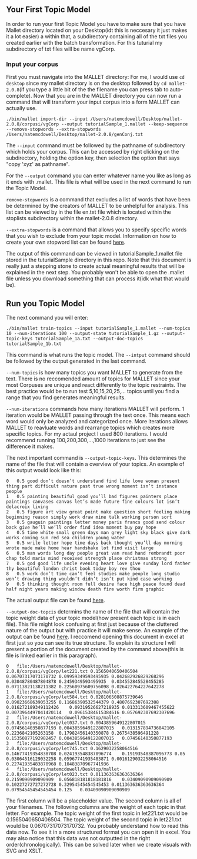 ## Your First Topic Model

In order to run your first Topic Model you have to make sure that you have Mallet directory located on your Desktop(idt this 
is neccesary it just makes it a lot easier) a within that, a subdirectory containing all of the txt files you created earlier
with the batch transformation. For this tuturial my subdirectory of txt files will be name vgCorp.

### Input your corpus 

First you must navigate into the MALLET directory: For me, I would use `cd desktop` since my mallet directory is on the 
desktop followed by `cd mallet-2.0.8`(if you type a little bit of the the filename you can press tab to auto-complete).
Now that you are in the MALLET directory you can now run a command that will transform your input corpus into a form MALLET
can actually use. 
```
./bin/mallet import-dir --input /Users/natemcdowell/Desktop/mallet-2.0.8/corpusi/vgCorp --output tutorialSample_1.mallet --keep-sequence --remove-stopwords --extra-stopwords /Users/natemcdowell/Desktop/mallet-2.0.8/genConj.txt
```
The `--input` command must be followed by the pathname of subdirectory which holds your corpus. This can be accessed by right
clicking on the subdirectory, holding the option key, then selection the option that says "copy 'xyz' as pathname". 

For the `--output` command you can enter whatever name you like as long as it ends with .mallet. This file is what will be 
used in the next command to run the Topic Model. 

`remove-stopwords` is a command that excludes a list of words that have been be determined by the creators of MALLET to be 
unhelpful for analysis. This list can be viewed by in the file en.txt file which is located within the stoplists subdirectory
within the mallet-2.0.8 directory. 

`--extra-stopwords` is a command that allows you to specify specific words that you wish to exclude from your topic model. 
Information on how to create your own stopword list can be found [here](https://github.com/nmcdowell00/MALLET_tutorial/blob/master/stopwords.md).

The output of this command can be viewed in tutorialSample_1.mallet file stored in the tuturialSample directory in this repo. Note that this document is really just a stepping stone to create actual meaningful results that will be explained in the next step. You probably won't be able to open the .mallet file unless you download something that can process it(idk what that would be). 

## Run you Topic Model

The next command you will enter: 
```
./bin/mallet train-topics --input tutorialSample_1.mallet --num-topics 10 --num-iterations 100 --output-state tutorialSample_1.gz --output-topic-keys tutorialSample_1a.txt --output-doc-topics tutorialSample_1b.txt
```
This command is what runs the topic model. The `--intput` command should be followed by the output generated in the last command.

`--num-topics` is how many topics you want MALLET to generate from the text. There is no reccomended amount of topics for 
MALLET since your most Corpuses are unique and react differently to the topic restraints. The best practice would be to run
test 5,10,15,20,25,... topics until you find a range that you find generates meaningful results. 

`--num-iterations` commands how many iterations MALLET will perform. 1 iteration would be MALLET passing through the text 
once. This means each word would only be analyzed and categorized once. More iterations allows MALLET to reavluate words and 
rearrange topics which creates more specific topics. For my actaul project I used 800 iterations. I would recommend running 
100,200,300,...,1000 iterations to just see the difference it makes. 

The next important command is `--output-topic-keys`. This determines the name of the file that will contain a overview of your 
topics. An example of this output would look like this:
```
0	0.5	good don’t doesn’t understand find life love woman present thing part difficult nature past true wrong moment isn’t instance people 
1	0.5	painting beautiful good you’ll bad figures painters place paintings canvases canvas let’s made future fine colours lot isn’t delacroix living 
2	0.5	figure art view great point make question short feeling making beginning reason simply work draw mine talk working person sort 
3	0.5	gauguin paintings letter money paris francs good send colour back give he’ll we’ll order find idea moment buy pay hope 
4	0.5	time white small green days man grey light sky black give dark works coming sun red sea children young water 
5	0.5	write letter hope time days back thought you’ll day morning wrote made make home hear handshake lot find visit large 
6	0.5	man words long day people great van read hand rembrandt poor chap told maris mind received strength place christmas strong 
7	0.5	god good life uncle evening heart love give sunday lord father thy beautiful london christ book today boy rev thou 
8	0.5	work don’t time can’t feel studies make people long studio won’t drawing thing wouldn’t didn’t isn’t put kind case working 
9	0.5	thinking thought room full desire face high peace found dead half night years making window death fire worth firm graphic 
```
The actual output file can be found [here](https://github.com/nmcdowell00/MALLET_tutorial/blob/master/tutorialSample/tutorialSample_1a.txt).

`--output-doc-topcis` determins the name of the file that will contain the topic weight data of your topic model(how present 
each topic is in each file). This file might look confusing at first just because of the cluttered nature of the output but 
with practice it will make sense. An example of the output can be found [here](https://github.com/nmcdowell00/MALLET_tutorial/blob/master/tutorialSample/tutorialSample_1b.txt). I reccomend opening this 
document in excel at first just so you can see its true structure. To explain its structure I will present a portion of 
the document created by the command above(this is file is linked earlier in this paragraph).
```
0	file:/Users/natemcdowell/Desktop/mallet-2.0.8/corpusi/vgCorp/let221.txt	0.1565040650406504	0.06707317073170732	0.09959349593495935	0.042682926829268296	0.03048780487804878	0.2459349593495935	0.034552845528455285	0.07113821138211382	0.22560975609756098	0.026422764227642278
1	file:/Users/natemcdowell/Desktop/mallet-2.0.8/corpusi/vgCorp/let584.txt	0.028106508875739646	0.09023668639053255	0.11686390532544379	0.4807692307692308	0.016272189349112426	0.09319526627218935	0.013313609467455622	0.0073964497041420114	0.09615384615384616	0.057692307692307696
2	file:/Users/natemcdowell/Desktop/mallet-2.0.8/corpusi/vgCorp/let037.txt	0.0043859649122807015	0.07456140350877193	0.0043859649122807015	0.013157894736842105	0.2236842105263158	0.17982456140350878	0.2675438596491228	0.15350877192982457	0.0043859649122807015	0.07456140350877193
3	file:/Users/natemcdowell/Desktop/mallet-2.0.8/corpusi/vgCorp/let745.txt	0.1629032258064516	0.14677419354838708	0.024193548387096774	0.19193548387096773	0.05	0.03064516129032258	0.05967741935483871	0.0016129032258064516	0.22741935483870968	0.10483870967741936
4	file:/Users/natemcdowell/Desktop/mallet-2.0.8/corpusi/vgCorp/let023.txt	0.011363636363636364	0.2159090909090909	0.056818181818181816	0.03409090909090909	0.10227272727272728	0.32954545454545453	0.011363636363636364	0.07954545454545454	0.125	0.03409090909090909
```
The first column will be a placeholder value. The second column is all of your filenames. The following columns are the weight of each topic in that letter. For example. The topic weight of the first topic in let221.txt would be 0.1565040650406504. The 
topic weight of the second topic in let221.txt would be 0.06707317073170732. You probably understand how to read this data 
now. To see it in a more structured format you can open it in excel. You may also notice that this data was not outputted in 
the right order(chronologically). This can be solved later when we create visuals with SVG and XSLT. 




